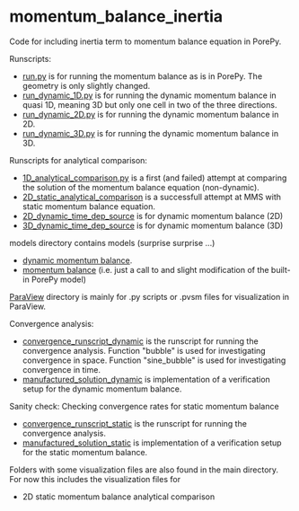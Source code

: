 # momentum_balance_inertia
Code for including inertia term to momentum balance equation in PorePy.

Runscripts:
* [run.py](./runscripts/run.py) is for running the momentum balance as is in PorePy. The geometry is only slightly changed.
* [run_dynamic_1D.py](./runscripts/run_dynamic_1D.py) is for running the dynamic momentum balance in quasi 1D, meaning 3D but only one cell in two of the three directions.
* [run_dynamic_2D.py](./runscripts/run_dynamic_2D.py) is for running the dynamic momentum balance in 2D.
* [run_dynamic_3D.py](./runscripts/run_dynamic_3D.py) is for running the dynamic momentum balance in 3D.

Runscripts for analytical comparison:
* [1D_analytical_comparison.py](./1D_analytical_comparison.py) is a first (and failed) attempt at comparing the solution of the momentum balance equation (non-dynamic).
* [2D_static_analytical_comparison](./1D_static_analytical_comparison.py) is a successfull attempt at MMS with static momentum balance equation.
* [2D_dynamic_time_dep_source](./2D_dynamic_time_dep_source.py) is for dynamic momentum balance (2D)
* [3D_dynamic_time_dep_source](./3D_dynamic_time_dep_source.py) is for dynamic momentum balance (3D)

models directory contains models (surprise surprise ...)
* [dynamic momentum balance](./models/dynamic_momentum_balance.py).
* [momentum balance](./models/no_inertia_momentum_balance.py) (i.e. just a call to and slight modification of the built-in PorePy model)

[ParaView](./ParaView/) directory is mainly for .py scripts or .pvsm files for visualization in ParaView.

Convergence analysis:
* [convergence_runscript_dynamic](./convergence_runscript_dynamic.py) is the runscript for running the convergence analysis. Function "bubble" is used for investigating convergence in space. Function "sine_bubble" is used for investigating convergence in time.
* [manufactured_solution_dynamic](./manufactured_solution_dynamic.py) is implementation of a verification setup for the dynamic momentum balance. 

Sanity check: Checking convergence rates for static momentum balance
* [convergence_runscript_static](./convergence_runscript_static.py) is the runscript for running the convergence analysis.
* [manufactured_solution_static](./manufactured_solution_static.py) is implementation of a verification setup for the static momentum balance. 

Folders with some visualization files are also found in the main directory. For now this includes the visualization files for
* 2D static momentum balance analytical comparison
